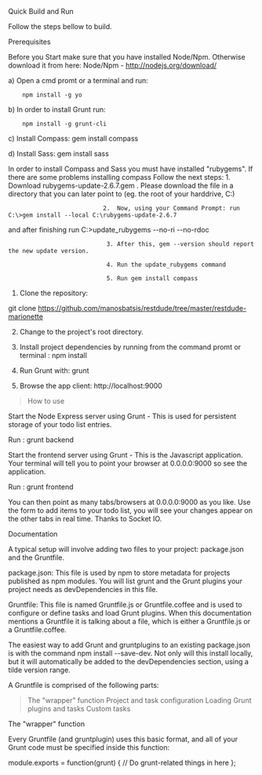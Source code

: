 Quick Build and Run

Follow the steps bellow to build.

Prerequisites

Before you Start make sure that you have installed Node/Npm. Otherwise download it
from here: Node/Npm - http://nodejs.org/download/

a) Open a cmd promt or a terminal and run: 
        
        npm install -g yo
                          
b) In order to install Grunt run:
        
        npm install -g grunt-cli

c) Install Compass:
        gem install compass

d) Install Sass:
        gem install sass

In order to install Compass and Sass you must have installed "rubygems". If there are some problems installing
compass Follow the next steps: 1. Download rubygems-update-2.6.7.gem . Please download the file in a directory that you can later point to
 (eg. the root of your harddrive, C:\)                              
                               
                               2.  Now, using your Command Prompt: run C:\>gem install --local C:\rubygems-update-2.6.7
 and after finishing run C:\>update_rubygems --no-ri --no-rdoc

                                3. After this, gem --version should report the new update version.

                                4. Run the update_rubygems command

                                5. Run gem install compass

1. Clone the repository:

 git clone https://github.com/manosbatsis/restdude/tree/master/restdude-marionette

2. Change to the project's root directory.

3. Install project dependencies by running from the command promt or terminal :
        npm install

4. Run Grunt with: grunt  

5. Browse the app client: http://localhost:9000       

 > How to use

Start the Node Express server using Grunt - This is used for persistent storage of your todo list entries.

Run : grunt backend

Start the frontend server using Grunt - This is the Javascript application. Your terminal will tell you to point your browser at 0.0.0.0:9000 so see the application.

Run : grunt frontend

You can then point as many tabs/browsers at 0.0.0.0:9000 as you like. Use the form to add items to your todo list, you will see your changes appear on the other tabs in real time. Thanks to Socket IO.

Documentation

A typical setup will involve adding two files to your project: package.json and the Gruntfile.

package.json: This file is used by npm to store metadata for projects published as npm modules.
You will list grunt and the Grunt plugins your project needs as devDependencies in this file.

Gruntfile: This file is named Gruntfile.js or Gruntfile.coffee and is used to configure or define tasks and load Grunt plugins.
When this documentation mentions a Gruntfile it is talking about a file, which is either a Gruntfile.js or a Gruntfile.coffee.

The easiest way to add Grunt and gruntplugins to an existing package.json is with the command npm install <module> --save-dev.
Not only will this install <module> locally, but it will automatically be added to the devDependencies section, using a tilde version range.

A Gruntfile is comprised of the following parts:

>The "wrapper" function
>Project and task configuration
>Loading Grunt plugins and tasks
>Custom tasks

The "wrapper" function

Every Gruntfile (and gruntplugin) uses this basic format, and all of your Grunt code must be specified inside this function:

module.exports = function(grunt) {
  // Do grunt-related things in here
};